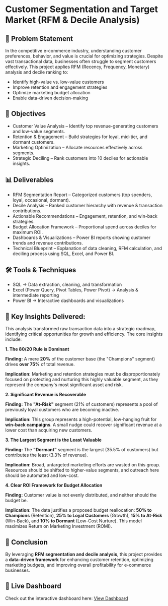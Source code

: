 # Customer Segmentation and Target Market (RFM & Decile Analysis)

## 📌 Problem Statement

In the competitive e-commerce industry, understanding customer preferences, behavior, and value is crucial for optimizing strategies. Despite vast transactional data, businesses often struggle to segment customers effectively.
This project applies RFM (Recency, Frequency, Monetary) analysis and decile ranking to:

- Identify high-value vs. low-value customers
- Improve retention and engagement strategies
- Optimize marketing budget allocation
- Enable data-driven decision-making

## 🎯 Objectives

- Customer Value Analysis – Identify top revenue-generating customers and low-value segments.
- Retention & Engagement – Build strategies for loyal, mid-tier, and dormant customers.
- Marketing Optimization – Allocate resources effectively across segments.
- Strategic Deciling – Rank customers into 10 deciles for actionable insights.

## 📊 Deliverables

- RFM Segmentation Report – Categorized customers (top spenders, loyal, occasional, dormant).
- Decile Analysis – Ranked customer hierarchy with revenue & transaction contributions.
- Actionable Recommendations – Engagement, retention, and win-back strategies.
- Budget Allocation Framework – Proportional spend across deciles for maximum ROI.
- Dashboards & Visualizations – Power BI reports showing customer trends and revenue contributions.
- Technical Blueprint – Explanation of data cleaning, RFM calculation, and deciling process using SQL, Excel, and Power BI.

## 🛠️ Tools & Techniques

- SQL → Data extraction, cleaning, and transformation
- Excel (Power Query, Pivot Tables, Power Pivot) → Analysis & intermediate reporting
- Power BI → Interactive dashboards and visualizations

## 🎯 Key Insights Delivered:
This analysis transformed raw transaction data into a strategic roadmap, identifying critical opportunities for growth and efficiency. The core insights include:

**1. The 80/20 Rule is Dominant**

**Finding:** A mere **20%** of the customer base (the "Champions" segment) drives **over 75%** of total revenue.

**Implication:** Marketing and retention strategies must be disproportionately focused on protecting and nurturing this highly valuable segment, as they represent the company's most significant asset and risk.

**2. Significant Revenue is Recoverable**

**Finding:** The **"At-Risk"** segment (21% of customers) represents a pool of previously loyal customers who are becoming inactive.

**Implication:** This group represents a high-potential, low-hanging fruit for **win-back campaigns**. A small nudge could recover significant revenue at a lower cost than acquiring new customers.

**3. The Largest Segment is the Least Valuable**

**Finding:** The **"Dormant"** segment is the largest (35.5% of customers) but contributes the least (3.3% of revenue).

**Implication:** Broad, untargeted marketing efforts are wasted on this group. Resources should be shifted to higher-value segments, and outreach here should be automated and low-cost.

**4. Clear ROI Framework for Budget Allocation**

**Finding:** Customer value is not evenly distributed, and neither should the budget be.

**Implication:** The data justifies a proposed budget reallocation: **50% to Champions** (Retention), **25% to Loyal Customers** (Growth), **15% to At-Risk** (Win-Back), and **10% to Dormant** (Low-Cost Nurture). This model maximizes Return on Marketing Investment (ROMI).

## 📌 Conclusion

By leveraging **RFM segmentation and decile analysis**, this project provides a **data-driven framework** for enhancing customer retention, optimizing marketing budgets, and improving overall profitability for e-commerce businesses.

## 🔗 Live Dashboard
Check out the interactive dashboard here: [View Dashboard](https://app.powerbi.com/view?r=eyJrIjoiMDllOGE5NTUtNTU0ZC00Y2EyLWE5ZWUtZGY5NzRkODE0YmZhIiwidCI6ImM2ZTU0OWIzLTVmNDUtNDAzMi1hYWU5LWQ0MjQ0ZGM1YjJjNCJ9)

